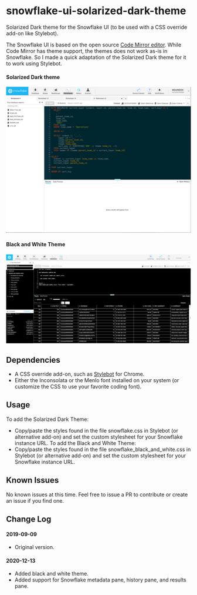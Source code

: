 # snowflake-ui-solarized-dark-theme
Solarized Dark theme for the Snowflake UI (to be used with a CSS override add-on like Stylebot).

The Snowflake UI is based on the open source [Code Mirror editor](https://codemirror.net/). While Code Mirror has theme support, the themes does not work as-is in Snowflake. So I made a quick adaptation of the Solarized Dark theme for it to work using Stylebot.

#### Solarized Dark theme
![Screenshot](screenshot.png "Screenshot")

#### Black and White Theme
![Screenshot](screenshot_sf_black_and_white_theme.png "Black and White Theme")

## Dependencies
- A CSS override add-on, such as [Stylebot](https://chrome.google.com/webstore/detail/stylebot/oiaejidbmkiecgbjeifoejpgmdaleoha?hl=en) for Chrome.
- Either the Inconsolata or the Menlo font installed on your system (or customize the CSS to use your favorite coding font).

## Usage
To add the Solarized Dark Theme:
- Copy/paste the styles found in the file snowflake.css in Stylebot (or alternative add-on) and set the custom stylesheet for your Snowflake instance URL.
To add the Black and White Theme:
- Copy/paste the styles found in the file snowflake_black_and_white.css in Stylebot (or alternative add-on) and set the custom stylesheet for your Snowflake instance URL.

## Known Issues
No known issues at this time. Feel free to issue a PR to contribute or create an issue if you find one.

## Change Log

#### 2019-09-09
- Original version.
#### 2020-12-13
- Added black and white theme.
- Added support for Snowflake metadata pane, history pane, and results pane.
